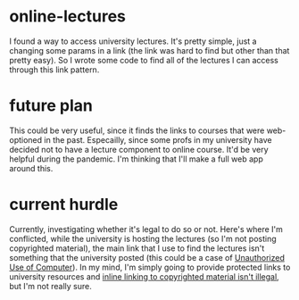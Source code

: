 # online-lectures
I found a way to access university lectures. It's pretty simple, just a changing some params in a link (the link was hard to find but other than that pretty easy).
So I wrote some code to find all of the lectures I can access through this link pattern.

# future plan
This could be very useful, since it finds the links to courses that were web-optioned in the past. Especailly, since some profs in my university have decided not to have a lecture component to online course. It'd be very helpful during the pandemic. I'm thinking that I'll make a full web app around this.

# current hurdle
Currently, investigating whether it's legal to do so or not. Here's where I'm conflicted, while the university is hosting the lectures (so I'm not posting copyrighted material), the main link that I use to find the lectures isn't something that the university posted (this could be a case of [Unauthorized Use of Computer]). In my mind, I'm simply going to provide protected links to university resources and [inline linking to copyrighted material isn't illegal], but I'm not really sure. 


[Unauthorized Use of Computer]: https://laws-lois.justice.gc.ca/eng/acts/C-46/section-342.1.html
[inline linking to copyrighted material isn't illegal]: https://www.dmlp.org/legal-guide/linking-copyrighted-materials
